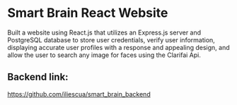 # Smart Brain React Website

Built a website using React.js that utilizes an Express.js server and PostgreSQL database to store user
credentials, verify user information, displaying accurate user profiles with a response and appealing
design, and allow the user to search any image for faces using the Clarifai Api. 

## Backend link:
https://github.com/iliescua/smart_brain_backend
